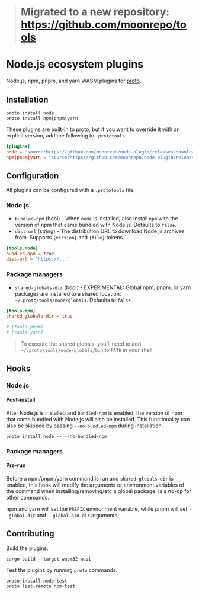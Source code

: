 > # Migrated to a new repository: https://github.com/moonrepo/tools

# Node.js ecosystem plugins

Node.js, npm, pnpm, and yarn WASM plugins for [proto](https://github.com/moonrepo/proto).

## Installation

```shell
proto install node
proto install npm|pnpm|yarn
```

These plugins are built-in to proto, but if you want to override it with an explicit version, add the following to `.prototools`.

```toml
[plugins]
node = "source:https://github.com/moonrepo/node-plugin/releases/download/vX.Y.Z/node_plugin.wasm"
npm|pnpm|yarn = "source:https://github.com/moonrepo/node-plugin/releases/download/vX.Y.Z/node_depman_plugin.wasm"
```

## Configuration

All plugins can be configured with a `.prototools` file.

### Node.js

- `bundled-npm` (bool) - When `node` is installed, also install `npm` with the version of npm that came bundled with Node.js. Defaults to `false`.
- `dist-url` (string) - The distribution URL to download Node.js archives from. Supports `{version}` and `{file}` tokens.

```toml
[tools.node]
bundled-npm = true
dist-url = "https://..."
```

### Package managers

- `shared-globals-dir` (bool) - EXPERIMENTAL: Global npm, pnpm, or yarn packages are installed to a shared location: `~/.proto/tools/node/globals`. Defaults to `false`.

```toml
[tools.npm]
shared-globals-dir = true

# [tools.pnpm]
# [tools.yarn]
```

> To execute the shared globals, you'll need to add `~/.proto/tools/node/globals/bin` to `PATH` in your shell.

## Hooks

### Node.js

#### Post-install

After Node.js is installed and `bundled-npm` is enabled, the version of npm that came bundled with Node.js will also be installed. This functionality can also be skipped by passing `--no-bundled-npm` during installation.

```shell
proto install node -- --no-bundled-npm
```

### Package managers

#### Pre-run

Before a npm/pnpm/yarn command is ran and `shared-globals-dir` is enabled, this hook will modify the arguments or environment variables of the command when installing/removing/etc a global package. Is a no-op for other commands.

npm and yarn will set the `PREFIX` environment variable, while pnpm will set `--global-dir` and `--global-bin-dir` arguments.

## Contributing

Build the plugins:

```shell
cargo build --target wasm32-wasi
```

Test the plugins by running `proto` commands.

```shell
proto install node-test
proto list-remote npm-test
```
